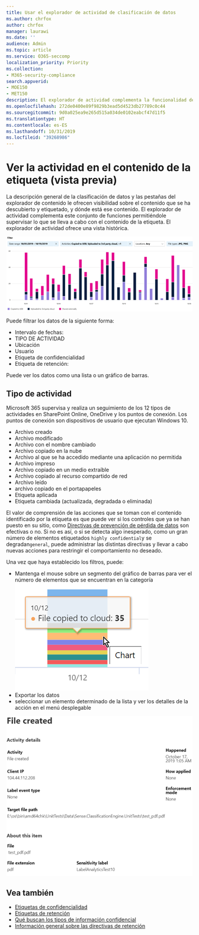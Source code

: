 ```yaml
---
title: Usar el explorador de actividad de clasificación de datos
ms.author: chrfox
author: chrfox
manager: laurawi
ms.date: ''
audience: Admin
ms.topic: article
ms.service: O365-seccomp
localization_priority: Priority
ms.collection:
- M365-security-compliance
search.appverid:
- MOE150
- MET150
description: El explorador de actividad complementa la funcionalidad de la característica de clasificación de datos permitiéndole ver y filtrar las acciones que los usuarios están realizando en el contenido etiquetado.
ms.openlocfilehash: 272de0400e89f9829b3ead5d4523db27789c0c44
ms.sourcegitcommit: 9d0a025ea9e265d515a034de0102eabcf47d11f5
ms.translationtype: HT
ms.contentlocale: es-ES
ms.lasthandoff: 10/31/2019
ms.locfileid: "39268986"
---
```

# <a name="view-activity-on-your-labeled-content-preview"></a>Ver la actividad en el contenido de la etiqueta (vista previa)

La descripción general de la clasificación de datos y las pestañas del explorador de contenido le ofrecen visibilidad sobre el contenido que se ha descubierto y etiquetado, y dónde está ese contenido. El explorador de actividad complementa este conjunto de funciones permitiéndole supervisar lo que se lleva a cabo con el contenido de la etiqueta. El explorador de actividad ofrece una vista histórica.

![Marcador de posición captura de pantalla información general explorador de actividad](media/data-classification-activity-explorer-1.png)

Puede filtrar los datos de la siguiente forma:

- Intervalo de fechas:
- TIPO DE ACTIVIDAD
- Ubicación
- Usuario
- Etiqueta de confidencialidad
- Etiqueta de retención:


Puede ver los datos como una lista o un gráfico de barras.

## <a name="activity-type"></a>Tipo de actividad

Microsoft 365 supervisa y realiza un seguimiento de los 12 tipos de actividades en SharePoint Online, OneDrive y los puntos de conexión. Los puntos de conexión son dispositivos de usuario que ejecutan Windows 10.

- Archivo creado
- Archivo modificado
- Archivo con el nombre cambiado
- Archivo copiado en la nube
- Archivo al que se ha accedido mediante una aplicación no permitida
- Archivo impreso
- Archivo copiado en un medio extraíble
- Archivo copiado al recurso compartido de red
- Archivo leído
- archivo copiado en el portapapeles
- Etiqueta aplicada
- Etiqueta cambiada (actualizada, degradada o eliminada)

El valor de comprensión de las acciones que se toman con el contenido identificado por la etiqueta es que puede ver si los controles que ya se han puesto en su sitio, como [Directivas de prevención de pérdida de datos](data-loss-prevention-policies.md) son efectivas o no. Si no es así, o si se detecta algo inesperado, como un gran número de elementos etiquetados `highly confidential`y se degradan`general`, puede administrar las distintas directivas y llevar a cabo nuevas acciones para restringir el comportamiento no deseado.

Una vez que haya establecido los filtros, puede:

- Mantenga el mouse sobre un segmento del gráfico de barras para ver el número de elementos que se encuentran en la categoría ![el explorador de actividad desplace el puntero sobre](media/data-classification-activity-explorer-hover-over-2.png)
- Exportar los datos
- seleccionar un elemento determinado de la lista y ver los detalles de la acción en el menú desplegable

![menú desplegable con los detalles del explorador de actividad](media/data-classification-activity-explorer-fly-out-3.png)

## <a name="see-also"></a>Vea también
- [Etiquetas de confidencialidad](sensitivity-labels.md)
- [Etiquetas de retención](labels.md)
- [Qué buscan los tipos de información confidencial](what-the-sensitive-information-types-look-for.md)
- [Información general sobre las directivas de retención](retention-policies.md)